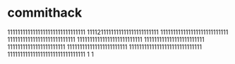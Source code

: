 # commithack
1111111111111111111111111111111
1111211111111111111111111111
111111111111111111111111111
111111111111111111111111111
11111111111111111111111111
111111111111111111111111
11111111111111111111111
111111111111111111111111
11111111111111111111111111111
1111111111111111111111111111111
1
1
